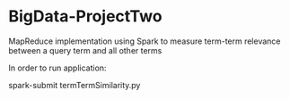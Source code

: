 # BigData-ProjectTwo
MapReduce implementation using Spark to measure term-term relevance between a query term and all other terms

In order to run application:

spark-submit termTermSimilarity.py <textFile> <queryTerm>